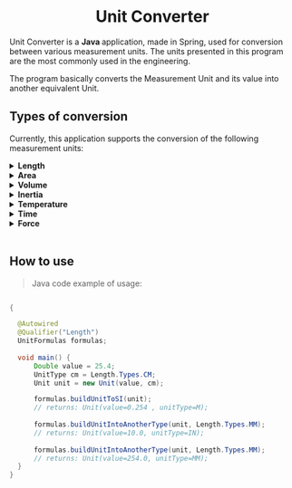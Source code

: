 <h1 align="center"> Unit Converter </h1>

Unit Converter is a <strong>Java </strong> application, made in Spring, used for conversion between various measurement units.
The units presented in this program are the most commonly used in the engineering.

The program basically converts the Measurement Unit and its value into another equivalent Unit. 
<br/>

## Types of conversion
Currently, this application supports the conversion of the following measurement units:

<details><summary><strong>Length</strong></summary>
<h5>mm , cm , dm , m , hm , km , in , ft , yd , um</h5>
</details>

<details><summary><strong>Area</strong></summary>
<h5>mm2 , cm2 , dm2 , m2 , hm2 , km2 , in2 , ft2 , yd2 , um2 </h5>
</details>

<details><summary><strong>Volume</strong></summary>
<h5>mm3 , cm3 , dm3 , m3 , hm3 , km3 , in3 , ft3 , yd3 , um3 , L, mL</h5>
</details>

<details><summary><strong>Inertia</strong></summary>
<h5>mm4 , cm4 , dm4 , m4 , km4 , in4 , ft4 , yd4 , mi4</h5>
</details>

<details><summary><strong>Temperature</strong></summary>
<h5>°C (celsisus),  K (kelvin),  °F (Fahrenheit),  °R (Rankine),</h5>
</details>

<details><summary><strong>Time</strong></summary>
<h5>s, ms, us, min, h, day, week, month, month_30, month_31, year</h5>
</details>

<details><summary><strong>Force</strong></summary>
<h5>N, kN, MN, GN, tf, kgf, gf, kipf, lbf</h5>
</details>

<!-- 
<details><summary><strong>Moment</strong></summary>
<h5>Units are separated by a dot . String as: Force.length.
N.mm, N.cm, N.dm, N.m, N.km, N.in, N.ft, N.yd, N.mi, kN.mm, kN.cm, kN.dm, kN.m, kN.km, kN.in, kN.ft, kN.yd, kN.mi, MN.mm, MN.cm, MN.dm, MN.m, MN.km, MN.in, MN.ft, MN.yd, MN.mi, GN.mm, GN.cm, GN.dm, GN.m, GN.km, GN.in, GN.ft, GN.yd, GN.mi, tf.mm, tf.cm, tf.dm, tf.m, tf.km, tf.in, tf.ft, tf.yd, tf.mi, kgf.mm, kgf.cm, kgf.dm, kgf.m, kgf.km, kgf.in, kgf.ft, kgf.yd, kgf.mi, gf.mm, gf.cm, gf.dm, gf.m, gf.km, gf.in, gf.ft, gf.yd, gf.mi, kipf.mm, kipf.cm, kipf.dm, kipf.m, kipf.km, kipf.in, kipf.ft, kipf.yd, kipf.mi, lbf.mm, lbf.cm, lbf.dm, lbf.m, lbf.km, lbf.in, lbf.ft, lbf.yd, lbf.mi</h5>
</details>

<details><summary><strong>Pressure</strong></summary>
<h5>Units are separated by a slash \ - String as: Force/Area.
MPa, KPa, GPa, KSI, PSI, bar, N/mm2, N/cm2, N/dm2, N/m2, N/km2, N/in2, N/ft2, N/yd2, N/mi2, kN/mm2, kN/cm2, kN/dm2, kN/m2, kN/km2, kN/in2, kN/ft2, kN/yd2, kN/mi2, MN/mm2, MN/cm2, MN/dm2, MN/m2, MN/km2, MN/in2, MN/ft2, MN/yd2, MN/mi2, GN/mm2, GN/cm2, GN/dm2, GN/m2, GN/km2, GN/in2, GN/ft2, GN/yd2, GN/mi2, tf/mm2, tf/cm2, tf/dm2, tf/m2, tf/km2, tf/in2, tf/ft2, tf/yd2, tf/mi2, kgf/mm2, kgf/cm2, kgf/dm2, kgf/m2, kgf/km2, kgf/in2, kgf/ft2, kgf/yd2, kgf/mi2, gf/mm2, gf/cm2, gf/dm2, gf/m2, gf/km2, gf/in2, gf/ft2, gf/yd2, gf/mi2, kipf/mm2, kipf/cm2, kipf/dm2, kipf/m2, kipf/km2, kipf/in2, kipf/ft2, kipf/yd2, kipf/mi2, lbf/mm2, lbf/cm2, lbf/dm2, lbf/m2, lbf/km2, lbf/in2, lbf/ft2, lbf/yd2, lbf/mi2</h5>
</details>
 -->

<br/>

## How to use

>Java code example of usage:
```java

{

  @Autowired
  @Qualifier("Length")
  UnitFormulas formulas;
  
  void main() {
      Double value = 25.4;
      UnitType cm = Length.Types.CM;
      Unit unit = new Unit(value, cm);

      formulas.buildUnitToSI(unit);  
      // returns: Unit(value=0.254 , unitType=M);
    
      formulas.buildUnitIntoAnotherType(unit, Length.Types.MM);
      // returns: Unit(value=10.0, unitType=IN);
    
      formulas.buildUnitIntoAnotherType(unit, Length.Types.MM);
      // returns: Unit(value=254.0, unitType=MM);
  }
}
  
```